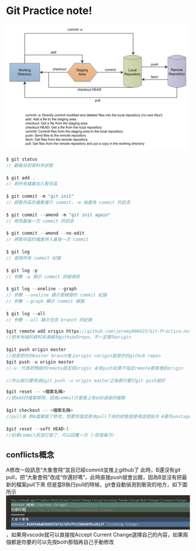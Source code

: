 # Git Practice note!
![alt text](image-1.png)
```c
$ git status
// 觀看目前資料夾狀態

$ git add .
// 將所有檔案加入暫存區

$ git commit -m "git init"
// 將暫存區的檔案進行 commit，-m 後面為 commit 的訊息

$ git commit --amend -m "git init again"
// 修改最後一次 commit 的訊息

$ git commit --amend --no-edit
// 將暫存區的檔案併入最後一次 commit

$ git log
// 查詢所有 commit 紀錄

$ git log -p
// 參數 -p 顯示 commit 詳細資訊

$ git log --oneline --graph
// 參數 --oneline 顯示更精簡的 commit 紀錄
// 參數 --graph 顯示 commit 線圖

$ git log --all
// 參數 --all 顯示包含 branch 的紀錄
```
```c
$git remote add origin https://github.com/jeremy900425/Git-Practice-note.git
//把本地端的資料夾連線到github的repo。不一定要叫origin

$git push origin master
//就是把你的master branch推上origin <origin就是你的github repo>
$git push -u origin master
//-u：代表把預設的remote設定成origin 未來push如果不指定remote都會推到origin

//所以說只要用過$git push -u origin master之後都只要打git push就好
```

```c
$git reset -- <檔案名稱>
//把add的檔案移除，因為commit只會推上有add過後的檔案

$git checkout -- <檔案名稱>
//pull後 對A檔案做了修改，想要恢復成原本pull下來的狀態就使用這個指令 #要先unstage

$git reset --soft HEAD~1
//如果commit訊息打錯了，可以回覆一次（~恢復幾次）
```

## conflicts概念
A修改一段訊息“大象會飛”並且已經commit並推上github了
此時，B還沒有git pull，把“大象會飛”改成“你還好嗎”，此時直接push就會出錯，因為B並沒有把最新的檔案pull下來
但是當B執行pull的時候，git會自動偵測到衝突的地方，如下圖所示
![alt text](image.png)，如果用vscode就可以直接按Accept Current Change選擇自己的內容，如果兩個都是你要的可以先按both那個再自己手動修改